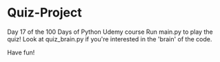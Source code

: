 # Quiz-Project
Day 17 of the 100 Days of Python Udemy course
Run main.py to play the quiz! Look at quiz_brain.py if you're interested in the 'brain' of the code.

Have fun!
